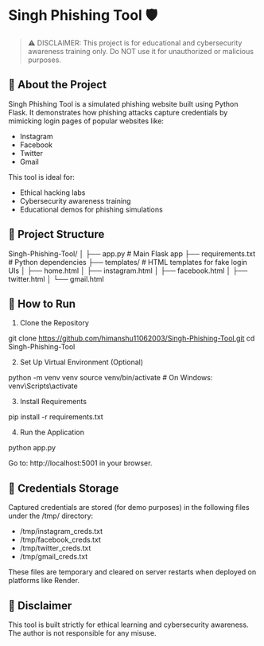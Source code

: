 # Singh Phishing Tool 🛡️

> ⚠️ DISCLAIMER: This project is for educational and cybersecurity awareness training only. Do NOT use it for unauthorized or malicious purposes.

## 📘 About the Project

Singh Phishing Tool is a simulated phishing website built using Python Flask. It demonstrates how phishing attacks capture credentials by mimicking login pages of popular websites like:

- Instagram
- Facebook
- Twitter
- Gmail

This tool is ideal for:

- Ethical hacking labs
- Cybersecurity awareness training
- Educational demos for phishing simulations

## 📁 Project Structure

Singh-Phishing-Tool/
│
├── app.py                  # Main Flask app
├── requirements.txt        # Python dependencies
├── templates/              # HTML templates for fake login UIs
│   ├── home.html
│   ├── instagram.html
│   ├── facebook.html
│   ├── twitter.html
│   └── gmail.html

## 🚀 How to Run

1. Clone the Repository

git clone https://github.com/himanshu11062003/Singh-Phishing-Tool.git
cd Singh-Phishing-Tool

2. Set Up Virtual Environment (Optional)

python -m venv venv
source venv/bin/activate  # On Windows: venv\Scripts\activate

3. Install Requirements

pip install -r requirements.txt

4. Run the Application

python app.py

Go to: http://localhost:5001 in your browser.

## 📂 Credentials Storage

Captured credentials are stored (for demo purposes) in the following files under the /tmp/ directory:

- /tmp/instagram_creds.txt
- /tmp/facebook_creds.txt
- /tmp/twitter_creds.txt
- /tmp/gmail_creds.txt

These files are temporary and cleared on server restarts when deployed on platforms like Render.

## 🛑 Disclaimer

This tool is built strictly for ethical learning and cybersecurity awareness. The author is not responsible for any misuse.


